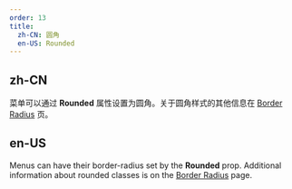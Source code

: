 ```yaml
---
order: 13
title:
  zh-CN: 圆角
  en-US: Rounded
---
```


## zh-CN

菜单可以通过 **Rounded** 属性设置为圆角。关于圆角样式的其他信息在 [Border Radius](/stylesandanimations/border-radius) 页。

## en-US

Menus can have their border-radius set by the **Rounded** prop. Additional information about rounded classes is on the
[Border Radius](/stylesandanimations/border-radius) page.

